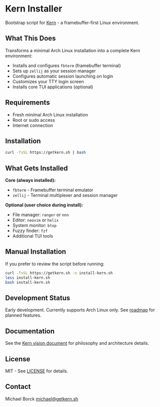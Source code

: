# Kern Installer

Bootstrap script for [Kern](https://getkern.sh) - a framebuffer-first Linux environment.

## What This Does

Transforms a minimal Arch Linux installation into a complete Kern environment:

- Installs and configures `fbterm` (framebuffer terminal)
- Sets up `zellij` as your session manager
- Configures automatic session launching on login
- Customizes your TTY login screen
- Installs core TUI applications (optional)

## Requirements

- Fresh minimal Arch Linux installation
- Root or sudo access
- Internet connection

## Installation

```bash
curl -fsSL https://getkern.sh | bash
```

## What Gets Installed

**Core (always installed):**
- `fbterm` - Framebuffer terminal emulator
- `zellij` - Terminal multiplexer and session manager

**Optional (user choice during install):**
- File manager: `ranger` or `nnn`
- Editor: `neovim` or `helix`
- System monitor: `btop`
- Fuzzy finder: `fzf`
- Additional TUI tools

## Manual Installation

If you prefer to review the script before running:

```bash
curl -fsSL https://getkern.sh -o install-kern.sh
less install-kern.sh
bash install-kern.sh
```

## Development Status

Early development. Currently supports Arch Linux only. See [roadmap](https://github.com/kern-linux/installer/issues) for planned features.

## Documentation

See the [Kern vision document](https://github.com/kern-linux/docs) for philosophy and architecture details.

## License

MIT - See [LICENSE](LICENSE) for details.

## Contact

Michael Borck <michael@getkern.sh>
